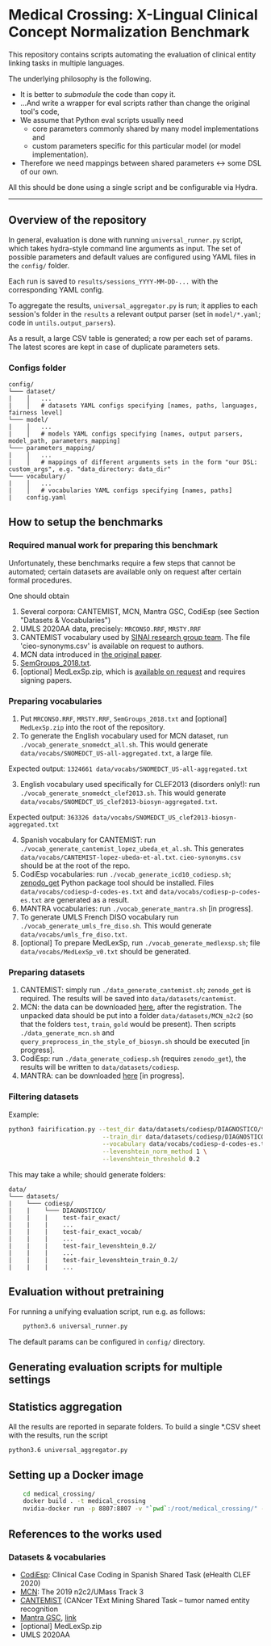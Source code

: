 # Medical Crossing: X-Lingual Clinical Concept Normalization Benchmark

This repository contains scripts automating the evaluation of clinical entity linking 
tasks in multiple languages.

The underlying philosophy is the following.

* It is better to *submodule* the code than copy it.
* ...And write a wrapper for eval scripts rather than change the original tool's code,
* We assume that Python eval scripts usually need 
  * core parameters commonly shared by many model implementations and
  * custom parameters specific for this particular model (or model implementation).
* Therefore we need mappings between shared parameters <-> some DSL of our own.

All this should be done using a single script and be configurable via Hydra.

---

## Overview of the repository

In general, evaluation is done with running `universal_runner.py` script, 
which takes hydra-style command line arguments as input. The set of possible
parameters and default values are configured using YAML files in the `config/` folder.

Each run is saved to `results/sessions_YYYY-MM-DD-...` with the corresponding YAML config.

To aggregate the results, `universal_aggregator.py` is run; it applies to each session's
 folder in the `results` a relevant output parser (set in `model/*.yaml`; code in `untils.output_parsers`).
 
As a result, a large CSV table is generated; a row per each set of params. The latest scores are kept in case 
of duplicate parameters sets.

### Configs folder

```
config/
└─── dataset/
|    │   ...
|    │   # datasets YAML configs specifying [names, paths, languages, fairness level]
└─── model/
|    │   ...
|    │   # models YAML configs specifying [names, output parsers, model_path, parameters_mapping]
└─── parameters_mapping/
|    │   ...
|    │   # mappings of different arguments sets in the form "our DSL: custom_args", e.g. "data_directory: data_dir"
└─── vocabulary/
|    │   ...
|    │   # vocabularies YAML configs specifying [names, paths]
|    config.yaml
```   

## How to setup the benchmarks

### Required manual work for preparing this benchmark

Unfortunately, these benchmarks require a few steps that cannot be automated;
certain datasets are available only on request after certain formal procedures.

One should obtain
1. Several corpora: CANTEMIST, MCN, Mantra GSC, CodiEsp (see Section "Datasets & Vocabularies")
1. UMLS 2020AA data, precisely: `MRCONSO.RRF`, `MRSTY.RRF`
2. CANTEMIST vocabulary used by [SINAI research group team](http://ceur-ws.org/Vol-2664/cantemist_paper1.pdf). 
The file 'cieo-synonyms.csv' is available on request to authors.
3. MCN data introduced in [the original paper](https://doi.org/10.1016/j.jbi.2019.103132). 
4. [SemGroups_2018.txt](https://lhncbc.nlm.nih.gov/ii/tools/MetaMap/Docs/SemGroups_2018.txt).
5. [optional] MedLexSp.zip, which is [available on request](http://www.lllf.uam.es/ESP/nlpmedterm_en.html#deliverables) 
and requires signing papers.

### Preparing vocabularies

1. Put `MRCONSO.RRF`, `MRSTY.RRF`, `SemGroups_2018.txt` and [optional] `MedLexSp.zip` into the root of the repository.
2. To generate the English vocabulary used for MCN dataset, run `./vocab_generate_snomedct_all.sh`. This would 
generate `data/vocabs/SNOMEDCT_US-all-aggregated.txt`, a large file.

Expected output:
```1324661 data/vocabs/SNOMEDCT_US-all-aggregated.txt```

3. English vocabulary used specifically for CLEF2013 (disorders only!):
run `./vocab_generate_snomedct_clef2013.sh`. This would generate `data/vocabs/SNOMEDCT_US_clef2013-biosyn-aggregated.txt`.

Expected output:
```363326 data/vocabs/SNOMEDCT_US_clef2013-biosyn-aggregated.txt```

4. Spanish vocabulary for CANTEMIST: run `./vocab_generate_cantemist_lopez_ubeda_et_al.sh`. 
This generates `data/vocabs/CANTEMIST-lopez-ubeda-et-al.txt`. `cieo-synonyms.csv` should be at the root of the repo. 
5. CodiEsp vocabularies: run `./vocab_generate_icd10_codiesp.sh`; [zenodo_get](https://pypi.org/project/zenodo-get/) 
Python package tool should be installed. Files `data/vocabs/codiesp-d-codes-es.txt` and 
`data/vocabs/codiesp-p-codes-es.txt` are generated as a result.
6. MANTRA vocabularies:  run `./vocab_generate_mantra.sh` [in progress].
7. To generate UMLS French DISO vocabulary run `./vocab_generate_umls_fre_diso.sh`. This would generate `data/vocabs/umls_fre_diso.txt`.
8. [optional] To prepare MedLexSp, run `./vocab_generate_medlexsp.sh`; file `data/vocabs/MedLexSp_v0.txt` should be generated.


### Preparing datasets
 
1. CANTEMIST: simply run `./data_generate_cantemist.sh`; `zenodo_get` is required. The results will be 
saved into `data/datasets/cantemist`.
2. MCN: the data can be downloaded [here](https://portal.dbmi.hms.harvard.edu/projects/n2c2-2019-t3/), after the registration. The unpacked data should be put into a folder `data/datasets/MCN_n2c2` (so that the folders `test`, `train`, `gold` would be present). Then scripts `./data_generate_mcn.sh` and `query_preprocess_in_the_style_of_biosyn.sh` should be executed [in progress].
3. CodiEsp: run `./data_generate_codiesp.sh` (requires `zenodo_get`), the results will be written to `data/datasets/codiesp`.
4. MANTRA: can be downloaded [here](https://files.ifi.uzh.ch/cl/mantra/gsc/GSC-v1.1.zip) [in progress].

### Filtering datasets

Example:

```bash
python3 fairification.py --test_dir data/datasets/codiesp/DIAGNOSTICO/test \
                          --train_dir data/datasets/codiesp/DIAGNOSTICO/train \
                          --vocabulary data/vocabs/codiesp-d-codes-es.txt \
                          --levenshtein_norm_method 1 \
                          --levenshtein_threshold 0.2
```

This may take a while; should generate folders:
```
data/
└─── datasets/
|    └─── codiesp/
|    |    └─── DIAGNOSTICO/
|    |    |    test-fair_exact/
|    |    |    ... 
|    |    |    test-fair_exact_vocab/
|    |    |    ... 
|    |    |    test-fair_levenshtein_0.2/
|    |    |    ... 
|    |    |    test-fair_levenshtein_train_0.2/
|    |    |    ... 
```


## Evaluation without pretraining

For running a unifying evaluation script, run e.g. as follows:

```bash
    python3.6 universal_runner.py 
```

The default params can be configured in `config/` directory.

## Generating evaluation scripts for multiple settings

## Statistics aggregation

All the results are reported in separate folders. To build a single *.CSV sheet with the results,
run the script

```bash 
python3.6 universal_aggregator.py
```

## Setting up a Docker image

```bash
    cd medical_crossing/
    docker build . -t medical_crossing  
    nvidia-docker run -p 8807:8807 -v "`pwd`:/root/medical_crossing/" -it medical_crossing:latest bash
```

## References to the works used

### Datasets & vocabularies

* [CodiEsp](https://temu.bsc.es/codiesp/): Clinical Case Coding in Spanish Shared Task (eHealth CLEF 2020)
* [MCN](https://n2c2.dbmi.hms.harvard.edu/2019-track-3): The 2019 n2c2/UMass Track 3
* [CANTEMIST](https://temu.bsc.es/cantemist/) (CANcer TExt Mining Shared Task – tumor named entity recognition 
* [Mantra GSC](https://files.ifi.uzh.ch/cl/mantra/gsc/GSC-v1.1.zip), [link](http://biosemantics.org/mantra/)
* [optional] MedLexSp.zip
* UMLS 2020AA
